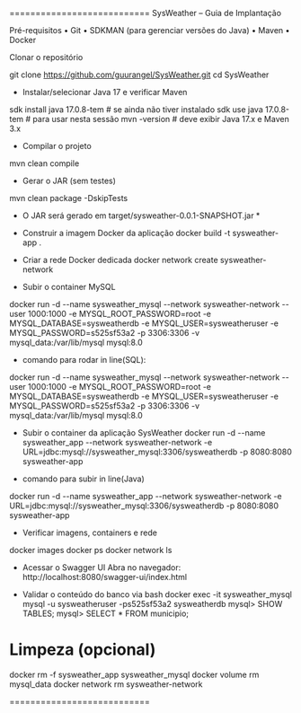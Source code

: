 ===========================
SysWeather – Guia de Implantação

Pré-requisitos
• Git
• SDKMAN (para gerenciar versões do Java)
• Maven
• Docker

Clonar o repositório

git clone https://github.com/guurangel/SysWeather.git
cd SysWeather

- Instalar/selecionar Java 17 e verificar Maven

sdk install java 17.0.8-tem # se ainda não tiver instalado
sdk use java 17.0.8-tem # para usar nesta sessão
mvn -version # deve exibir Java 17.x e Maven 3.x

- Compilar o projeto

mvn clean compile

- Gerar o JAR (sem testes)

mvn clean package -DskipTests

* O JAR será gerado em target/sysweather-0.0.1-SNAPSHOT.jar *

- Construir a imagem Docker da aplicação
docker build -t sysweather-app .

- Criar a rede Docker dedicada
docker network create sysweather-network

- Subir o container MySQL

docker run -d --name sysweather_mysql
--network sysweather-network
--user 1000:1000
-e MYSQL_ROOT_PASSWORD=root
-e MYSQL_DATABASE=sysweatherdb
-e MYSQL_USER=sysweatheruser
-e MYSQL_PASSWORD=s525sf53a2
-p 3306:3306
-v mysql_data:/var/lib/mysql
mysql:8.0

- comando para rodar in line(SQL): 

docker run -d --name sysweather_mysql --network sysweather-network --user 1000:1000 -e MYSQL_ROOT_PASSWORD=root -e MYSQL_DATABASE=sysweatherdb -e MYSQL_USER=sysweatheruser -e MYSQL_PASSWORD=s525sf53a2 -p 3306:3306 -v mysql_data:/var/lib/mysql mysql:8.0

-  Subir o container da aplicação SysWeather
docker run -d --name sysweather_app
--network sysweather-network
-e URL=jdbc:mysql://sysweather_mysql:3306/sysweatherdb
-p 8080:8080
sysweather-app

-  comando para subir in line(Java)

docker run -d --name sysweather_app --network sysweather-network -e URL=jdbc:mysql://sysweather_mysql:3306/sysweatherdb -p 8080:8080 sysweather-app

- Verificar imagens, containers e rede

docker images
docker ps
docker network ls

 - Acessar o Swagger UI
Abra no navegador:
http://localhost:8080/swagger-ui/index.html

- Validar o conteúdo do banco via bash
docker exec -it sysweather_mysql
mysql -u sysweatheruser -ps525sf53a2 sysweatherdb
mysql> SHOW TABLES;
mysql> SELECT * FROM municipio;



# Limpeza (opcional)
docker rm -f sysweather_app sysweather_mysql
docker volume rm mysql_data
docker network rm sysweather-network

===========================
